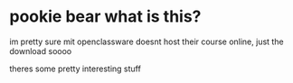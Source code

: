 # pookie bear what is this?
im pretty sure mit openclassware doesnt host their course online, just the download soooo

theres some pretty interesting stuff
